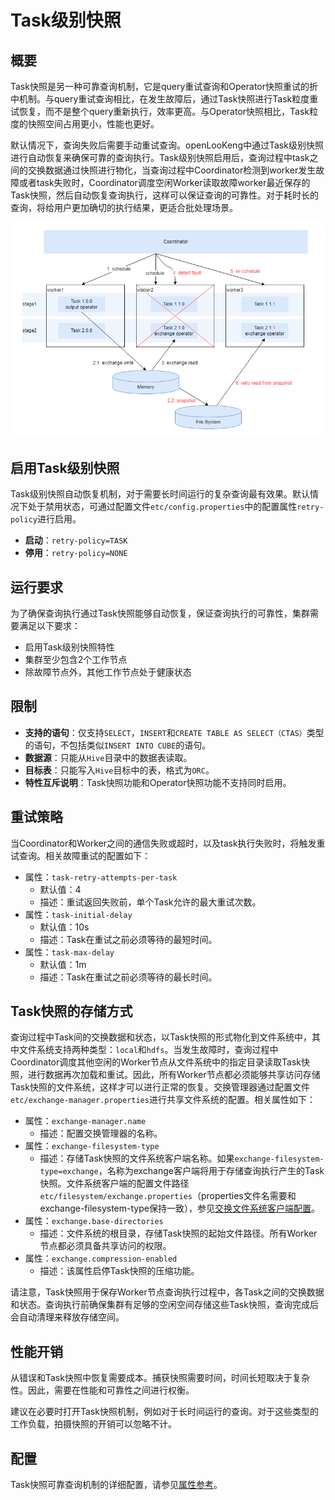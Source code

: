 # Task级别快照

## 概要

Task快照是另一种可靠查询机制，它是query重试查询和Operator快照重试的折中机制。与query重试查询相比，在发生故障后，通过Task快照进行Task粒度重试恢复，而不是整个query重新执行，效率更高。与Operator快照相比，Task粒度的快照空间占用更小，性能也更好。

默认情况下，查询失败后需要手动重试查询。openLooKeng中通过Task级别快照进行自动恢复来确保可靠的查询执行。Task级别快照启用后，查询过程中task之间的交换数据通过快照进行物化，当查询过程中Coordinator检测到worker发生故障或者task失败时，Coordinator调度空闲Worker读取故障worker最近保存的Task快照，然后自动恢复查询执行，这样可以保证查询的可靠性。对于耗时长的查询，将给用户更加确切的执行结果，更适合批处理场景。

![](../../images/task_snapshot_overview.png)

## 启用Task级别快照

Task级别快照自动恢复机制，对于需要长时间运行的复杂查询最有效果。默认情况下处于禁用状态，可通过配置文件`etc/config.properties`中的配置属性`retry-policy`进行启用。
- **启动**：`retry-policy=TASK`
- **停用**：`retry-policy=NONE`

## 运行要求

为了确保查询执行通过Task快照能够自动恢复，保证查询执行的可靠性，集群需要满足以下要求：
- 启用Task级别快照特性
- 集群至少包含2个工作节点
- 除故障节点外，其他工作节点处于健康状态

## 限制

- **支持的语句**：仅支持`SELECT`，`INSERT`和`CREATE TABLE AS SELECT（CTAS）`类型的语句，不包括类似`INSERT INTO CUBE`的语句。
- **数据源**：只能从`Hive`目录中的数据表读取。
- **目标表**：只能写入`Hive`目标中的表，格式为`ORC`。
- **特性互斥说明**：Task快照功能和Operator快照功能不支持同时启用。

## 重试策略

当Coordinator和Worker之间的通信失败或超时，以及task执行失败时，将触发重试查询。相关故障重试的配置如下：
- 属性：`task-retry-attempts-per-task`
  - 默认值：4
  - 描述：重试返回失败前，单个Task允许的最大重试次数。
- 属性：`task-initial-delay`
  - 默认值：10s
  - 描述：Task在重试之前必须等待的最短时间。
- 属性：`task-max-delay`
  - 默认值：1m
  - 描述：Task在重试之前必须等待的最长时间。

## Task快照的存储方式

查询过程中Task间的交换数据和状态，以Task快照的形式物化到文件系统中，其中文件系统支持两种类型：`local`和`hdfs`。当发生故障时，查询过程中Coordinator调度其他空闲的Worker节点从文件系统中的指定目录读取Task快照，进行数据再次加载和重试。因此，所有Worker节点都必须能够共享访问存储Task快照的文件系统，这样才可以进行正常的恢复。交换管理器通过配置文件`etc/exchange-manager.properties`进行共享文件系统的配置。相关属性如下：
- 属性：`exchange-manager.name`
  - 描述：配置交换管理器的名称。
- 属性：`exchange-filesystem-type`
  - 描述：存储Task快照的文件系统客户端名称。如果`exchange-filesystem-type=exchange`，名称为exchange客户端将用于存储查询执行产生的Task快照。文件系统客户端的配置文件路径`etc/filesystem/exchange.properties`（properties文件名需要和exchange-filesystem-type保持一致），参见[交换文件系统客户端配置](<../properties.md#交换文件系统客户端配置>)。
- 属性：`exchange.base-directories`
  - 描述：文件系统的根目录，存储Task快照的起始文件路径。所有Worker节点都必须具备共享访问的权限。
- 属性：`exchange.compression-enabled`
  - 描述：该属性启停Task快照的压缩功能。

请注意，Task快照用于保存Worker节点查询执行过程中，各Task之间的交换数据和状态。查询执行前确保集群有足够的空闲空间存储这些Task快照，查询完成后会自动清理来释放存储空间。

## 性能开销

从错误和Task快照中恢复需要成本。捕获快照需要时间，时间长短取决于复杂性。因此，需要在性能和可靠性之间进行权衡。

建议在必要时打开Task快照机制，例如对于长时间运行的查询。对于这些类型的工作负载，拍摄快照的开销可以忽略不计。

## 配置
Task快照可靠查询机制的详细配置，请参见[属性参考](<../properties.md#查询故障容错配置>)。
